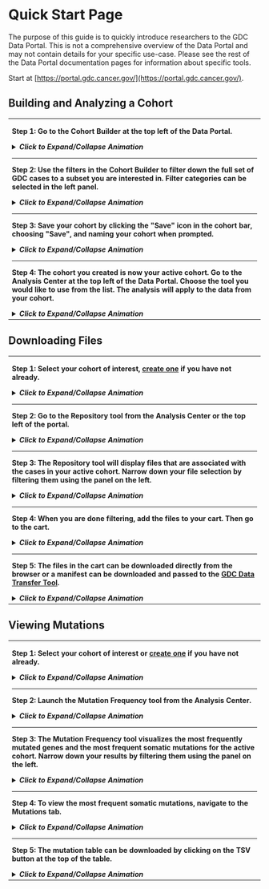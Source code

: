 # Quick Start Page

The purpose of this guide is to quickly introduce researchers to the GDC Data Portal. This is not a comprehensive overview of the Data Portal and may not contain details for your specific use-case. Please see the rest of the Data Portal documentation pages for information about specific tools.

Start at [https://portal.gdc.cancer.gov/](https://portal.gdc.cancer.gov/).

## Building and Analyzing a Cohort

<table>
<tr>
<td>

<b>Step 1:<b> Go to the Cohort Builder at the top left of the Data Portal.

<details>
  <summary><i>Click to Expand/Collapse Animation</i></summary>
<a href="images/agifs/GotoCB-animation.gif" title="Click to see the full image.">
  <img src="images/agifs/GotoCB-animation.gif" alt="Animation of Browsing to the Cohort Builder">
</a>
</details>

<hr>

<b>Step 2:<b> Use the filters in the Cohort Builder to filter down the full set of GDC cases to a subset you are interested in. Filter categories can be selected in the left panel.

<details>
  <summary><i>Click to Expand/Collapse Animation</i></summary>
<a href="images/agifs/Filter-animation.gif" title="Click to see the full image.">
  <img src="images/agifs/Filter-animation.gif" alt="Animation of Filtering Down Cohort">
</a>
</details>

<hr>

<b>Step 3:<b> Save your cohort by clicking the "Save" icon in the cohort bar, choosing "Save", and naming your cohort when prompted.

<details>
  <summary><i>Click to Expand/Collapse Animation</i></summary>
<a href="images/agifs/CohortSave-animation.gif" title="Click to see the full image.">
  <img src="images/agifs/CohortSave-animation.gif" alt="Animation of Saving a Cohort">
</a>
</details>

<hr>

<b>Step 4:<b> The cohort you created is now your active cohort.  Go to the Analysis Center at the top left of the Data Portal.  Choose the tool you would like to use from the list.  The analysis will apply to the data from your cohort.

<details>
  <summary><i>Click to Expand/Collapse Animation</i></summary>
<a href="images/agifs/GotoAC-animation.gif" title="Click to see the full image.">
  <img src="images/agifs/GotoAC-animation.gif" alt="Animation of Browsing to the Analysis Center">
</a>
</details>


</td></tr>
</table>

## Downloading Files

<table>
<tr>
<td>

<b>Step 1:<b> Select your cohort of interest, [create one](#building-and-analyzing-a-cohort) if you have not already.

<details>
  <summary><i>Click to Expand/Collapse Animation</i></summary>
<a href="images/agifs/ChangeCohort-animation.gif" title="Click to see the full image.">
  <img src="images/agifs/ChangeCohort-animation.gif" alt="Animation of Selecting an Active Cohort">
</a>
</details>

<hr>

<b>Step 2:<b> Go to the Repository tool from the Analysis Center or the top left of the portal.

<details>
  <summary><i>Click to Expand/Collapse Animation</i></summary>
<a href="images/agifs/GoToRepo-animation.gif" title="Click to see the full image.">
  <img src="images/agifs/GoToRepo-animation.gif" alt="Animation of Browsing to the Repository">
</a>
</details>

<hr>

<b>Step 3:<b> The Repository tool will display files that are associated with the cases in your active cohort. Narrow down your file selection by filtering them using the panel on the left.

<details>
  <summary><i>Click to Expand/Collapse Animation</i></summary>
<a href="images/agifs/SelectFiltersRepo-animation.gif" title="Click to see the full image.">
  <img src="images/agifs/SelectFiltersRepo-animation.gif" alt="Animation of Filtering the Repository">
</a>
</details>

<hr>

<b>Step 4:<b> When you are done filtering, add the files to your cart.  Then go to the cart.

<details>
  <summary><i>Click to Expand/Collapse Animation</i></summary>
<a href="images/agifs/AddFilesCart-animation.gif" title="Click to see the full image.">
  <img src="images/agifs/AddFilesCart-animation.gif" alt="Animation of Adding Files to and Browsing to the Cart">
</a>
</details>

<hr>

<b>Step 5:<b> The files in the cart can be downloaded directly from the browser or a manifest can be downloaded and passed to the [GDC Data Transfer Tool](Data_Transfer_Tool/Users_Guide/Getting_Started.md).

<details>
  <summary><i>Click to Expand/Collapse Animation</i></summary>
<a href="images/agifs/DownloadCart-animation.gif" title="Click to see the full image.">
  <img src="images/agifs/DownloadCart-animation.gif" alt="Animation of Selecting the Cart or Manifest Download In the Cart Page">
</a>
</details>


</td></tr>
</table>

## Viewing Mutations

<table>
<tr>
<td>

<b>Step 1:<b> Select your cohort of interest or [create one](#building-and-analyzing-a-cohort) if you have not already.

<details>
  <summary><i>Click to Expand/Collapse Animation</i></summary>
<a href="images/agifs/ChangeCohort-animation.gif" title="Click to see the full image.">
  <img src="images/agifs/ChangeCohort-animation.gif" alt="Animation of Selecting an Active Cohort">
</a>
</details>

<hr>

<b>Step 2:<b> Launch the Mutation Frequency tool from the Analysis Center.

<details>
  <summary><i>Click to Expand/Collapse Animation</i></summary>
<a href="images/agifs/GoToMutFreq-animation.gif" title="Click to see the full image.">
  <img src="images/agifs/GoToMutFreq-animation.gif" alt="Animation of Launching the Mutation Frequency Tool">
</a>
</details>

<hr>

<b>Step 3:<b> The Mutation Frequency tool visualizes the most frequently mutated genes and the most frequent somatic mutations for the active cohort. Narrow down your results by filtering them using the panel on the left.

<details>
  <summary><i>Click to Expand/Collapse Animation</i></summary>
<a href="images/agifs/SelectFiltersMF-animation.gif" title="Click to see the full image.">
  <img src="images/agifs/SelectFiltersMF-animation.gif" alt="Animation of Filtering Mutation Frequency">
</a>
</details>

<hr>

<b>Step 4:<b> To view the most frequent somatic mutations, navigate to the Mutations tab.

<details>
  <summary><i>Click to Expand/Collapse Animation</i></summary>
<a href="images/agifs/ViewMutationsTable-animation.gif" title="Click to see the full image.">
  <img src="images/agifs/ViewMutationsTable-animation.gif" alt="Animation of Toggling to the Mutations Table">
</a>
</details>

<hr>

<b>Step 5:<b> The mutation table can be downloaded by clicking on the TSV button at the top of the table.

<details>
  <summary><i>Click to Expand/Collapse Animation</i></summary>
<a href="images/agifs/DownloadMutationsTable-animation.gif" title="Click to see the full image.">
  <img src="images/agifs/DownloadMutationsTable-animation.gif" alt="Animation of Downloading the Mutations Table">
</a>
</details>


</td></tr>
</table>
